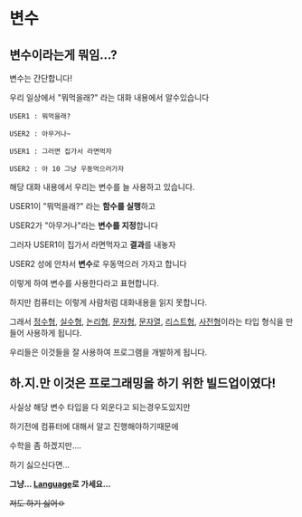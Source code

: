 # 변수

## 변수이라는게 뭐임...?

변수는 간단합니다! 

우리 일상에서 "뭐먹을래?" 라는 대화 내용에서 알수있습니다

```
USER1 : 뭐먹을래?

USER2 : 아무거나~

USER1 : 그러면 집가서 라면먹자

USER2 : 아 10 그냥 우동먹으러가자
```

해당 대화 내용에서 우리는 변수를 늘 사용하고 있습니다.

USER1이 "뭐먹을래?" 라는 **함수를 실행**하고

USER2가 "아무거나"라는 **변수를 지정**합니다

그러자 USER1이 집가서 라면먹자고 **결과**를 내놓자

USER2 성에 안차서 **변수**로 우동먹으러 가자고 합니다

이렇게 하여 변수를 사용한다라고 표현합니다.


하지만 컴퓨터는 이렇게 사람처럼 대화내용을 읽지 못합니다.

그래서 [정수형](./int.md), [실수형](./float.md), [논리형](./boolean.md), [문자형](./char.md), [문자열](./string.md), [리스트형](./list.md), [사전형](./dict.md)이라는 타입 형식을 만들어 사용하게 됩니다.

우리들은 이것들을 잘 사용하여 프로그램을 개발하게 됩니다.


## 하.지.만 이것은 프로그래밍을 하기 위한 빌드업이였다!

사실상 해당 변수 타입을 다 외운다고 되는경우도있지만

하기전에 컴퓨터에 대해서 알고 진행해야하기때문에

수학을 좀 하겠지만....

하기 싫으신다면...

**그냥... [Language](../../language/README.md)로 가세요...**

~~저도 하기 싫어ㅇ~~
